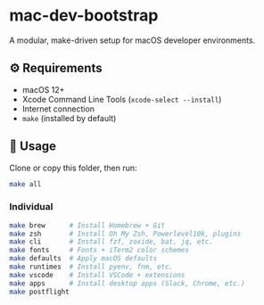 # mac-dev-bootstrap

A modular, make-driven setup for macOS developer environments.

## ⚙️ Requirements
- macOS 12+
- Xcode Command Line Tools (`xcode-select --install`)
- Internet connection
- `make` (installed by default)

## 🚀 Usage
Clone or copy this folder, then run:

```bash
make all
```

### Individual

```bash
make brew      # Install Homebrew + Git
make zsh       # Install Oh My Zsh, Powerlevel10k, plugins
make cli       # Install fzf, zoxide, bat, jq, etc.
make fonts     # Fonts + iTerm2 color schemes
make defaults  # Apply macOS defaults
make runtimes  # Install pyenv, fnm, etc.
make vscode    # Install VSCode + extensions
make apps      # Install desktop apps (Slack, Chrome, etc.)
make postflight
```
